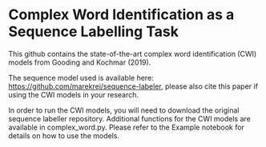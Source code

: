 # Complex Word Identification as a Sequence Labelling Task

This github contains the state-of-the-art complex word identification (CWI) models from Gooding and Kochmar (2019).

The sequence model used is available here: https://github.com/marekrei/sequence-labeler, please also cite this paper if using the CWI models in your research. 

In order to run the CWI models, you will need to download the original sequence labeller repository. Additional functions for the CWI models are available in complex_word.py. Please refer to the Example notebook for details on how to use the models. 


